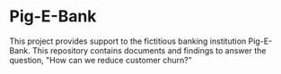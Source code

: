 # Pig-E-Bank
This project provides support to the fictitious banking institution Pig-E-Bank.  This repository contains documents and findings to answer the question, "How can we reduce customer churn?"

